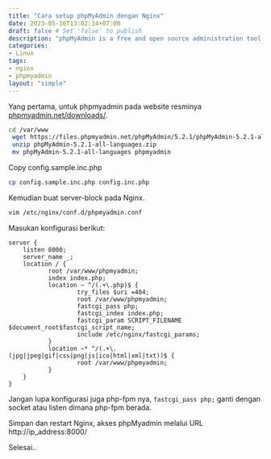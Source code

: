 ```yaml
---
title: "Cara setup phpMyAdmin dengan Nginx"
date: 2023-05-16T13:02:14+07:00
draft: false # Set 'false' to publish
description: "phpMyAdmin is a free and open source administration tool for MySQL and MariaDB. As a portable web application written primarily in PHP, it has become one of the most popular MySQL administration tools, especially for web hosting services"
categories:
- Linux
tags:
- nginx
- phpmyadmin
layout: "simple"
---
```


Yang pertama, untuk phpmyadmin pada website resminya [phpmyadmin.net/downloads/](https://www.phpmyadmin.net/downloads/).

```bash
cd /var/www
 wget https://files.phpmyadmin.net/phpMyAdmin/5.2.1/phpMyAdmin-5.2.1-all-languages.zip
 unzip phpMyAdmin-5.2.1-all-languages.zip
 mv phpMyAdmin-5.2.1-all-languages phpmyadmin
```

Copy config.sample.inc.php
```bash
cp config.sample.inc.php config.inc.php
```

Kemudian buat server-block pada Nginx.
```bash
vim /etc/nginx/conf.d/phpmyadmin.conf
```

Masukan konfigurasi berikut:
```
server {
    listen 8000;
    server_name _;
    location / {
           root /var/www/phpmyadmin;
           index index.php;
           location ~ ^/(.+\.php)$ {
                   try_files $uri =404;
                   root /var/www/phpmyadmin;
                   fastcgi_pass php;
                   fastcgi_index index.php;
                   fastcgi_param SCRIPT_FILENAME $document_root$fastcgi_script_name;
                   include /etc/nginx/fastcgi_params;
           }
           location ~* ^/(.+\.(jpg|jpeg|gif|css|png|js|ico|html|xml|txt))$ {
                   root /var/www/phpmyadmin;
           }
    }
}
```

Jangan lupa konfigurasi juga php-fpm nya, `fastcgi_pass php;` ganti dengan socket atau listen dimana php-fpm berada.

Simpan dan restart Nginx, akses phpMyadmin melalui URL http://ip_address:8000/

Selesai..